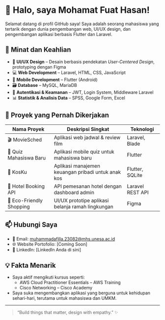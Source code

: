 # 👋 Halo, saya Mohamat Fuat Hasan!

Selamat datang di profil GitHub saya! Saya adalah seorang mahasiswa yang tertarik dengan dunia pengembangan web, UI/UX design, dan pengembangan aplikasi berbasis Flutter dan Laravel.

## 🧠 Minat dan Keahlian

- 🎨 **UI/UX Design** – Desain berbasis pendekatan *User-Centered Design*, prototyping dengan Figma
- 💻 **Web Development** – Laravel, HTML, CSS, JavaScript
- 📱 **Mobile Development** – Flutter (Android)
- 🗃️ **Database** – MySQL, MariaDB
- 🔐 **Autentikasi & Keamanan** – JWT, Login System, Middleware Laravel
- 📊 **Statistik & Analisis Data** – SPSS, Google Form, Excel

## 📂 Proyek yang Pernah Dikerjakan

| Nama Proyek                  | Deskripsi Singkat                                               | Teknologi            |
|-----------------------------|------------------------------------------------------------------|----------------------|
| 🎬 MovieSched               | Aplikasi web jadwal & review film                               | Laravel, Blade       |
| 📱 Quiz Mahasiswa Baru      | Aplikasi mobile quiz untuk mahasiswa baru                      | Flutter              |
| 💸 KosKu                    | Aplikasi manajemen keuangan pribadi untuk anak kos             | Flutter, SQLite      |
| 🏨 Hotel Booking API        | API pemesanan hotel dengan dashboard admin                     | Laravel REST API     |
| 🛒 Eco-Friendly Shopping     | UI/UX prototipe aplikasi belanja ramah lingkungan              | Figma                |

## 📫 Hubungi Saya

- 📧 Email: muhammadafilla.23082@mhs.unesa.ac.id
- 🌐 Website Portofolio: [Coming Soon]
- 💼 LinkedIn: [LinkedIn Anda di sini]

## 💡 Fakta Menarik

- Saya aktif mengikuti kursus seperti:
  - AWS Cloud Practitioner Essentials – AWS Training
  - Cisco Networking – Cisco Academy
- Saya suka mengembangkan aplikasi yang berguna untuk kehidupan sehari-hari, terutama untuk mahasiswa dan UMKM.

---

> “Build things that matter, design with empathy.” ✨  
